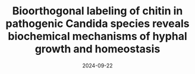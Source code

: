---
title: "Bioorthogonal labeling of chitin in pathogenic Candida species reveals biochemical mechanisms of hyphal growth and homeostasis"
date: "2024-09-22"
authors: "Williams C, Carnahan BR, Hyland SN, Grimes CL"
reviewers: "Fraser JS"
image: "/static/img/reviews/2024_williams.png"

peer-review:
 - biorxiv_version: "2024.08.27.609898v1"
 - prereview: "13826368"
---